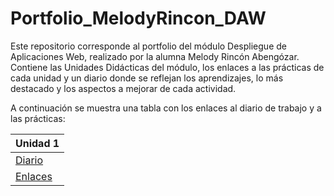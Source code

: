 # Portfolio_MelodyRincon_DAW
Este repositorio corresponde al portfolio del módulo Despliegue de Aplicaciones Web, realizado por la alumna Melody Rincón Abengózar. Contiene las Unidades Didácticas del módulo, los enlaces a las prácticas de cada unidad y un diario donde se reflejan los aprendizajes, lo más destacado y los aspectos a mejorar de cada actividad.

A continuación se muestra una tabla con los enlaces al diario de trabajo y a las prácticas:

| Unidad 1                       |                                                                 
| -----------------------------  |
|[Diario](https://github.com/melrnc/Portfolio_MelodyRincon_DAW/blob/main/UD1%3A%20Github%20y%20MarkDown%20/diario_UD1.md)  |
|[Enlaces](https://github.com/melrnc/Portfolio_MelodyRincon_DAW/blob/main/UD1%3A%20Github%20y%20MarkDown%20/enlaces_UD1.md) |
